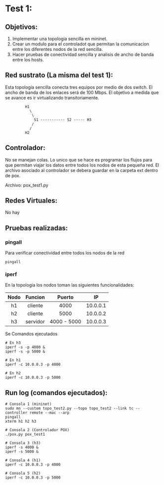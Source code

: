 # Test 1:

## Objetivos:
1. Implementar una topologia sencilla en mininet.
2. Crear un modulo para el controladot que permitan la comunicacion entre los diferentes nodos de la red sencilla.
3. Hacer pruebas de conectividad sencilla y analisis de ancho de banda entre los hosts.

## Red sustrato (La misma del test 1):  
Esta topología sencilla conecta tres equipos por medio de dos switch. El ancho de banda de los enlaces será de 100 Mbps. El objetivo a medida que se avance es ir virtualizando transitoriamente.

```
         H1
           \
            \
             S1 ----------- S2 ----- H3
            /
           /
         H2
```

## Controlador: 
No se manejan colas. Lo unico que se hace es programar los flujos para que permitan viajar
los datos entre todos los nodos de esta pequeña red. El archivo asociado al controlador 
se debera guardar en la carpeta ext dentro de pox.

Archivo: pox_test1.py

## Redes Virtuales: 
No hay 

## Pruebas realizadas:
### pingall
Para verificar conectividad entre todos los nodos de la red

```
pingall
```

### iperf
En la topologia los nodos toman las siguientes funcionalidades:


|Nodo        |Funcion     |Puerto      |IP          |
|:----------:|:----------:|:----------:|:----------:|
|h1          |cliente     |4000        |10.0.0.1    |
|h2          |cliente     |5000        |10.0.0.2    |
|h3          |servidor    |4000 - 5000 |10.0.0.3    |

Se Comandos ejecutados

```
# En h3
iperf -s -p 4000 &
iperf -s -p 5000 &

# En h1
iperf -c 10.0.0.3 -p 4000

# En h2
iperf -c 10.0.0.3 -p 5000

```

## Run log (comandos ejecutados):
```
# Consola 1 (mininet)
sudo mn --custom topo_test2.py --topo topo_test2 --link tc --controller remote --mac --arp
pingall
xterm h1 h2 h3

# Consola 2 (Controlador POX)
./pox.py pox_test1

# Consola 3 (h3)
iperf -s 4000 &
iperf -s 5000 &

# Consola 4 (h1)
iperf -c 10.0.0.3 -p 4000

# Consola 5 (h2)
iperf -c 10.0.0.3 -p 5000

```
